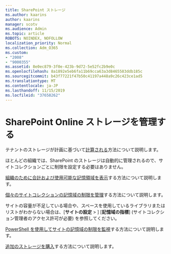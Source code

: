 ```yaml
---
title: SharePoint ストレージ
ms.author: kaarins
author: kaarins
manager: scotv
ms.audience: Admin
ms.topic: article
ROBOTS: NOINDEX, NOFOLLOW
localization_priority: Normal
ms.collection: Adm_O365
ms.custom:
- "2008"
- "9000355"
ms.assetid: 8e0ec879-3f0e-423b-9d72-5e52fc2b9e0c
ms.openlocfilehash: 8a1892e5eb6fa11b69cca63a3d8465583ddb185c
ms.sourcegitcommit: b43f77221f47b50c41197a448a9c26c423ce1ad5
ms.translationtype: MT
ms.contentlocale: ja-JP
ms.lasthandoff: 11/15/2019
ms.locfileid: "37658262"
---
```

# <a name="manage-your-sharepoint-online-storage"></a>SharePoint Online ストレージを管理する

テナントのストレージが計画に基づいて[計算される](https://docs.microsoft.com/office365/servicedescriptions/sharepoint-online-service-description/sharepoint-online-limits?redirectedfrom=MSDN#limits-by-plan)方法について説明します。

ほとんどの組織では、SharePoint のストレージは自動的に管理されるので、サイトコレクションごとに制限を設定する必要はありません。

[組織のために合計および使用可能な記憶領域を表示](https://docs.microsoft.com/sharepoint/manage-site-collection-storage-limits)する方法について説明します。

[個々のサイトコレクションの記憶域の制限を管理](https://docs.microsoft.com/sharepoint/manage-site-collection-storage-limits#manage-individual-site-storage-limits)する方法について説明します。

サイトの容量が不足している場合や、スペースを使用しているライブラリまたはリストがわからない場合は、[**サイトの設定** > ] [**記憶域の指標**] (サイトコレクション管理者のアクセス許可が必要) を参照してください。

[PowerShell を使用してサイトの記憶域の制限を監視](https://docs.microsoft.com/sharepoint/manage-site-collection-storage-limits#monitor-site-storage-limits-by-using-powershell)する方法について説明します。

[追加のストレージを購入](https://docs.microsoft.com/office365/admin/subscriptions-and-billing/add-storage-space)する方法について説明します。 
  